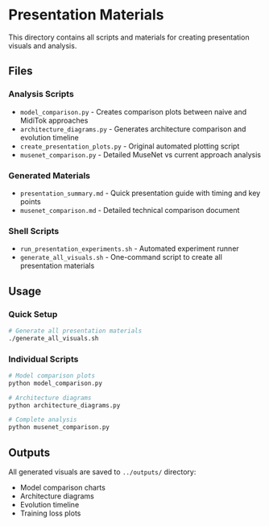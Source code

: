 # Presentation Materials

This directory contains all scripts and materials for creating presentation visuals and analysis.

## Files

### Analysis Scripts
- `model_comparison.py` - Creates comparison plots between naive and MidiTok approaches
- `architecture_diagrams.py` - Generates architecture comparison and evolution timeline
- `create_presentation_plots.py` - Original automated plotting script
- `musenet_comparison.py` - Detailed MuseNet vs current approach analysis

### Generated Materials
- `presentation_summary.md` - Quick presentation guide with timing and key points
- `musenet_comparison.md` - Detailed technical comparison document

### Shell Scripts  
- `run_presentation_experiments.sh` - Automated experiment runner
- `generate_all_visuals.sh` - One-command script to create all presentation materials

## Usage

### Quick Setup
```bash
# Generate all presentation materials
./generate_all_visuals.sh
```

### Individual Scripts
```bash
# Model comparison plots
python model_comparison.py

# Architecture diagrams  
python architecture_diagrams.py

# Complete analysis
python musenet_comparison.py
```

## Outputs
All generated visuals are saved to `../outputs/` directory:
- Model comparison charts
- Architecture diagrams
- Evolution timeline
- Training loss plots